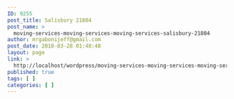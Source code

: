 ```yaml
---
ID: 9255
post_title: Salisbury 21804
post_name: >
  moving-services-moving-services-moving-services-salisbury-21804
author: mrgabonijeff@gmail.com
post_date: 2018-03-28 01:48:48
layout: page
link: >
  http://localhost/wordpress/moving-services-moving-services-moving-services-salisbury-21804/
published: true
tags: [ ]
categories: [ ]
---
```

